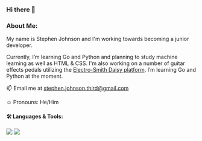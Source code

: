### Hi there 👋

<!--
**stephen-three/stephen-three** is a ✨ _special_ ✨ repository because its `README.md` (this file) appears on your GitHub profile.
-->

### About Me:
My name is Stephen Johnson and I'm working towards becoming a junior developer.

Currently, I’m learning Go and Python and planning to study machine learning as well as HTML & CSS. I'm also working on a number of guitar effects pedals utilizing the [Electro-Smith Daisy platform](https://www.electro-smith.com/daisy/daisy).
I’m learning Go and Python at the moment.

📫 Email me at stephen.johnson.third@gmail.com

:relaxed: Pronouns: He/Him 

#### :hammer_and_wrench: Languages & Tools:
![](https://img.shields.io/badge/Editor-VSCode-svg?style=flat&logo=VisualStudioCode&logoColor=white&color=0ee85e)
![](https://img.shields.io/badge/Code-C++-svg?style=flat&logo=c%2B%2B&logoColor=white&color=0ee85e)


